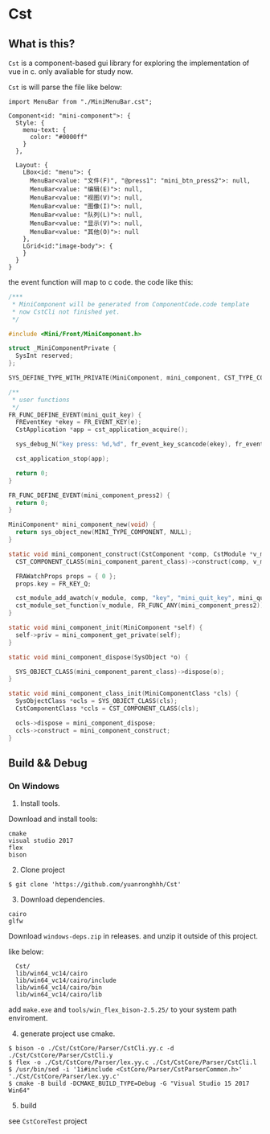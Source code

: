 # Cst

## What is this?

`Cst` is a component-based gui library for exploring the implementation of vue in c.
only avaliable for study now.

`Cst` is will parse the file like below:
```
import MenuBar from "./MiniMenuBar.cst";

Component<id: "mini-component">: {
  Style: {
    menu-text: {
      color: "#0000ff"
    }
  },

  Layout: {
    LBox<id: "menu">: {
      MenuBar<value: "文件(F)", "@press1": "mini_btn_press2">: null,
      MenuBar<value: "编辑(E)">: null,
      MenuBar<value: "视图(V)">: null,
      MenuBar<value: "图像(I)">: null,
      MenuBar<value: "队列(L)">: null,
      MenuBar<value: "显示(V)">: null,
      MenuBar<value: "其他(O)">: null
    },
    LGrid<id:"image-body">: {
    }
  }
}
```

the event function will map to c code.
the code like this:
```c
/***
 * MiniComponent will be generated from ComponentCode.code template
 * now CstCli not finished yet.
 */

#include <Mini/Front/MiniComponent.h>

struct _MiniComponentPrivate {
  SysInt reserved;
};

SYS_DEFINE_TYPE_WITH_PRIVATE(MiniComponent, mini_component, CST_TYPE_COMPONENT);

/**
 * user functions
 */
FR_FUNC_DEFINE_EVENT(mini_quit_key) {
  FREventKey *ekey = FR_EVENT_KEY(e);
  CstApplication *app = cst_application_acquire();

  sys_debug_N("key press: %d,%d", fr_event_key_scancode(ekey), fr_event_key_action(ekey));

  cst_application_stop(app);

  return 0;
}

FR_FUNC_DEFINE_EVENT(mini_component_press2) {
  return 0;
}

MiniComponent* mini_component_new(void) {
  return sys_object_new(MINI_TYPE_COMPONENT, NULL);
}

static void mini_component_construct(CstComponent *comp, CstModule *v_module, CstComponent *v_parent) {
  CST_COMPONENT_CLASS(mini_component_parent_class)->construct(comp, v_module, v_parent);

  FRAWatchProps props = { 0 };
  props.key = FR_KEY_Q;

  cst_module_add_awatch(v_module, comp, "key", "mini_quit_key", mini_quit_key, &props);
  cst_module_set_function(v_module, FR_FUNC_ANY(mini_component_press2));
}

static void mini_component_init(MiniComponent *self) {
  self->priv = mini_component_get_private(self);
}

static void mini_component_dispose(SysObject *o) {

  SYS_OBJECT_CLASS(mini_component_parent_class)->dispose(o);
}

static void mini_component_class_init(MiniComponentClass *cls) {
  SysObjectClass *ocls = SYS_OBJECT_CLASS(cls);
  CstComponentClass *ccls = CST_COMPONENT_CLASS(cls);

  ocls->dispose = mini_component_dispose;
  ccls->construct = mini_component_construct;
}
```

## Build && Debug

### On Windows

1. Install tools.

Download and install tools:
```text
cmake
visual studio 2017
flex
bison
```

2. Clone project

```shell
$ git clone 'https://github.com/yuanronghhh/Cst'
```

3. Download dependencies.

```text
cairo
glfw
```

Download `windows-deps.zip` in releases. and unzip it outside of this project.

like below:
```text
  Cst/
  lib/win64_vc14/cairo
  lib/win64_vc14/cairo/include
  lib/win64_vc14/cairo/bin
  lib/win64_vc14/cairo/lib
```
add `make.exe` and `tools/win_flex_bison-2.5.25/` to your system path enviroment.

4. generate project use cmake.
```shell
$ bison -o ./Cst/CstCore/Parser/CstCli.yy.c -d ./Cst/CstCore/Parser/CstCli.y
$ flex -o ./Cst/CstCore/Parser/lex.yy.c ./Cst/CstCore/Parser/CstCli.l
$ /usr/bin/sed -i '1i#include <CstCore/Parser/CstParserCommon.h>' './Cst/CstCore/Parser/lex.yy.c'
$ cmake -B build -DCMAKE_BUILD_TYPE=Debug -G "Visual Studio 15 2017 Win64"
```

5. build

see `CstCoreTest` project
